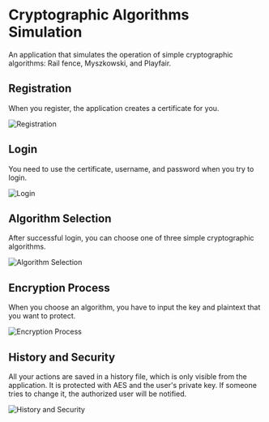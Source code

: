 # Cryptographic Algorithms Simulation

An application that simulates the operation of simple cryptographic algorithms: Rail fence, Myszkowski, and Playfair.

## Registration

When you register, the application creates a certificate for you.

![Registration](https://github.com/Skobic/CryptographicAlgorithms/assets/33008995/1587f7e5-06bc-4e1b-a101-25561d711f87)

## Login

You need to use the certificate, username, and password when you try to login.

![Login](https://github.com/Skobic/CryptographicAlgorithms/assets/33008995/4844f6dd-70ee-4d46-b4b7-169ada62f6dc)

## Algorithm Selection

After successful login, you can choose one of three simple cryptographic algorithms.

![Algorithm Selection](https://github.com/Skobic/CryptographicAlgorithms/assets/33008995/cffe8eff-6a0c-47ef-b94a-842af5761805)

## Encryption Process

When you choose an algorithm, you have to input the key and plaintext that you want to protect.

![Encryption Process](https://github.com/Skobic/CryptographicAlgorithms/assets/33008995/8ee676fc-a3bc-46db-9f06-19e68c533c0f)

## History and Security

All your actions are saved in a history file, which is only visible from the application. It is protected with AES and the user's private key. If someone tries to change it, the authorized user will be notified.

![History and Security](https://github.com/Skobic/CryptographicAlgorithms/assets/33008995/d37a4233-22e1-44a2-9a90-eefff0a3c76a)

